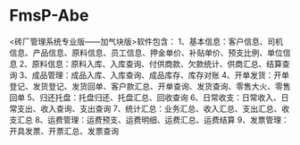# FmsP-Abe
 <砖厂管理系统专业版——加气块版>软件包含： 1、基本信息：客户信息、司机信息、产品信息、原料信息、员工信息、押金单价、补贴单价、预支比例、单位信息 2、原料信息：原料入库、入库查询、付供商款、欠款统计、供商汇总、结算查询 3、成品管理：成品入库、入库查询、成品库存、库存对账 4、开单发货：开单登记、发货登记、发货回单、客户款汇总、开单查询、发货查询、零售大火、零售回单 5、归还托盘：托盘归还、托盘汇总、回收查询 6、日常收支：日常收入、日常支出、收入查询、支出查询 7、统计汇总：业务汇总、收入汇总、支出汇总、收支汇总 8、运费管理：运费预支、运费明细、运费汇总、运费结算 9、发票管理：开具发票、开票汇总、发票查询
